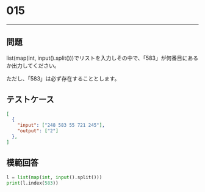 
# 015

---

## 問題

list(map(int, input().split()))でリストを入力しその中で、「583」が何番目にあるか出力してください。

ただし、「583」は必ず存在することとします。

## テストケース
```json
[
  {
    "input": ["248 583 55 721 245"],
    "output": ["2"]
  },
]
```

## 模範回答

```python
l = list(map(int, input().split()))
print(l.index(583))
```

